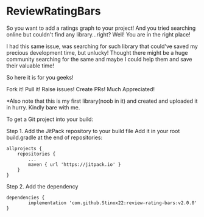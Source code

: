 # ReviewRatingBars

So you want to add a ratings graph to your project!
And you tried searching online but couldn't find any library...right?
Well! You are in the right place!

I had this same issue, was searching for such library that could've saved my precious development time, but unlucky!
Thought there might be a huge community searching for the same and maybe I could help them and save their valuable time!

So here it is for you geeks!

Fork it! Pull it! Raise issues! Create PRs! 
Much Appreciated!

*Also note that this is my first library(noob in it) and created and uploaded it in hurry. Kindly bare with me.

To get a Git project into your build:

Step 1. Add the JitPack repository to your build file
Add it in your root build.gradle at the end of repositories:

	allprojects {
		repositories {
			...
			maven { url 'https://jitpack.io' }
		}
	}
Step 2. Add the dependency

	dependencies {
	        implementation 'com.github.Stinox22:review-rating-bars:v2.0.0'
	}
